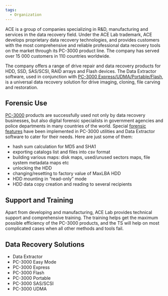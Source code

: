 ```yaml
---
tags:
  - Organization
---
```

ACE is a group of companies specializing in R&D, manufacturing and
services in the data recovery field. Under the ACE Lab trademark, ACE
develops proprietary data recovery technologies, and provides customers
with the most comprehensive and reliable professional data recovery
tools on the market through its PC-3000 product line. The company has
served over 15 000 customers in 110 countries worldwide.

The company offers a range of drive repair and data recovery products for HDD,
SSD, SAS/SCSI, RAID arrays and Flash devices. The Data Extractor software, used
in conjunction with [PC-3000 Express/UDMA/Portable/Flash](http://www.acelaboratory.com/catalog/),
is a universal data recovery solution for drive imaging, cloning, file carving
and restoration.

## Forensic Use

[PC-3000](pc-3000.md) products are successfully used not only by
data recovery businesses, but also digital forensic specialists in
government agencies and police departments in many countries of the
world. Special [forensic features](https://blog.acelab.eu.com/a-brief-overview-of-pc-3000-forensic-features.html)
have been implemented in PC-3000 utilities and Data Extractor software
to cater for their needs. Here are just some of them:

- hash sum calculation for MD5 and SHA1
- exporting catalogs list and files into csv format
- building various maps: disk maps, used/unused sectors maps, file
  system metadata maps etc
- unlocking the HDD
- changing/resetting to factory value of MaxLBA HDD
- HDD mounting in “read-only” mode
- HDD data copy creation and reading to several recipients

## Support and Training

Apart from developing and manufacturing, ACE Lab provides technical
support and comprehensive training. The training helps get the maximum
possible efficiency of the PC-3000 products, and the TS will help on
most complicated cases when all other methods and tools fail.

## Data Recovery Solutions

* Data Extractor
* PC-3000 Easy Mode
* PC-3000 Express
* PC-3000 Flash
* PC-3000 Portable
* PC-3000 SAS/SCSI
* PC-3000 UDMA
